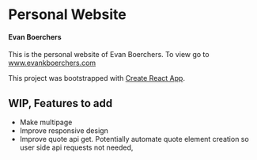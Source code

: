 # Personal Website
#### Evan Boerchers

This is the personal website of Evan Boerchers. To view go to www.evankboerchers.com

This project was bootstrapped with [Create React App](https://github.com/facebook/create-react-app).

##  WIP, Features to add

- Make multipage
- Improve responsive design
- Improve quote api get. Potentially automate quote element creation so user side api requests not needed,
